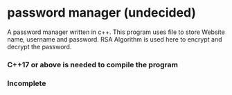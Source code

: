 # password manager (undecided)

A password manager written in c++. This program uses file to store Website name, username and password. RSA Algorithm is used here to encrypt and decrypt the password.

### C++17 or above is needed to compile the program

### Incomplete
